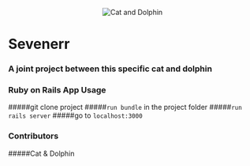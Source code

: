 <!-- ![alt tag](http://i.giphy.com/Te0TnMHZcoQcE.gif) -->
<p align="center">
  <img src="http://i.giphy.com/Te0TnMHZcoQcE.gif" alt="Cat and Dolphin"/>
</p>

# Sevenerr

### A joint project between this specific cat and dolphin 

### Ruby on Rails App Usage

#####git clone project
#####`run bundle` in the project folder
#####`run rails server`
#####go to `localhost:3000`

### Contributors
#####Cat & Dolphin


